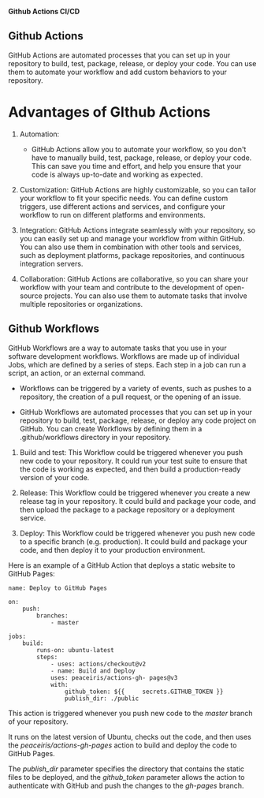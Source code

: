 **Github Actions CI/CD**

## Github Actions

GitHub Actions are automated processes that you can set up in your repository to build, test, package, release, or deploy your code. You can use them to automate your workflow and add custom behaviors to your repository.

# Advantages of GIthub Actions

1. Automation: 
    - GitHub Actions allow you to automate your workflow, so you don't have to manually build, test, package, release, or deploy your code. This can save you time and effort, and help you ensure that your code is always up-to-date and working as expected.

2. Customization: GitHub Actions are highly customizable, so you can tailor your workflow to fit your specific needs. You can define custom triggers, use different actions and services, and configure your workflow to run on different platforms and environments.

3. Integration: GitHub Actions integrate seamlessly with your repository, so you can easily set up and manage your workflow from within GitHub. You can also use them in combination with other tools and services, such as deployment platforms, package repositories, and continuous integration servers.

4. Collaboration: GitHub Actions are collaborative, so you can share your workflow with your team and contribute to the development of open-source projects. You can also use them to automate tasks that involve multiple repositories or organizations.



## Github Workflows

GitHub Workflows are a way to automate tasks that you use in your software development workflows. Workflows are made up of individual Jobs, which are defined by a series of steps. Each step in a job can run a script, an action, or an external command. 

- Workflows can be triggered by a variety of events, such as pushes to a repository, the creation of a pull request, or the opening of an issue.

- GitHub Workflows are automated processes that you can set up in your repository to build, test, package, release, or deploy any code project on GitHub. You can create Workflows by defining them in a .github/workflows directory in your repository.

1. Build and test: This Workflow could be triggered whenever you push new code to your repository. It could run your test suite to ensure that the code is working as expected, and then build a production-ready version of your code.

2. Release: This Workflow could be triggered whenever you create a new release tag in your repository. It could build and package your code, and then upload the package to a package repository or a deployment service.

3. Deploy: This Workflow could be triggered whenever you push new code to a specific branch (e.g. production). It could build and package your code, and then deploy it to your production environment.

Here is an example of a GitHub Action that deploys a static website to GitHub Pages:

    name: Deploy to GitHub Pages

    on:
        push:
            branches:
                - master

    jobs:
        build:
            runs-on: ubuntu-latest
            steps:
                - uses: actions/checkout@v2
                - name: Build and Deploy
                uses: peaceiris/actions-gh- pages@v3
                with:
                    github_token: ${{     secrets.GITHUB_TOKEN }}
                    publish_dir: ./public

This action is triggered whenever you push new code to the *master* branch of your repository. 

It runs on the latest version of Ubuntu, checks out the code, and then uses the *peaceiris/actions-gh-pages* action to build and deploy the code to GitHub Pages.

The *publish_dir* parameter specifies the directory that contains the static files to be deployed, and the *github_token* parameter allows the action to authenticate with GitHub and push the changes to the *gh-pages* branch.






